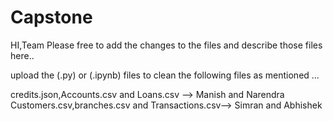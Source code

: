 # Capstone
HI,Team Please free to add the changes to the files and describe those files here..


upload the (.py) or (.ipynb) files to clean the following files as mentioned ...

credits.json,Accounts.csv and Loans.csv -->  Manish and Narendra
Customers.csv,branches.csv and Transactions.csv--> Simran and Abhishek
